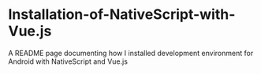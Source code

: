 # Installation-of-NativeScript-with-Vue.js
A README page documenting how I installed development environment for Android with NativeScript and Vue.js
